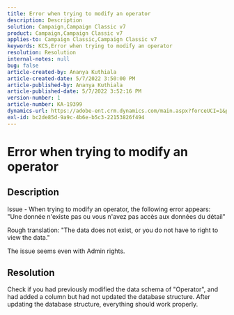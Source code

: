 ```yaml
---
title: Error when trying to modify an operator
description: Description
solution: Campaign,Campaign Classic v7
product: Campaign,Campaign Classic v7
applies-to: Campaign Classic,Campaign Classic v7
keywords: KCS,Error when trying to modify an operator
resolution: Resolution
internal-notes: null
bug: false
article-created-by: Ananya Kuthiala
article-created-date: 5/7/2022 3:50:00 PM
article-published-by: Ananya Kuthiala
article-published-date: 5/7/2022 3:52:16 PM
version-number: 1
article-number: KA-19399
dynamics-url: https://adobe-ent.crm.dynamics.com/main.aspx?forceUCI=1&pagetype=entityrecord&etn=knowledgearticle&id=6cf19855-1dce-ec11-a7b5-0022480a8e40
exl-id: bc2de85d-9a9c-4b6e-b5c3-22153826f494
---
```

# Error when trying to modify an operator

## Description

Issue - When trying to modify an operator, the following error appears:<br>
"Une donnée n'existe pas ou vous n'avez pas accès aux données du détail"

Rough translation: "The data does not exist, or you do not have to right to view the data."

The issue seems even with Admin rights.


## Resolution


Check if you had previously modified the data schema of "Operator", and had added a column but had not updated the database structure. After updating the database structure, everything should work properly.
